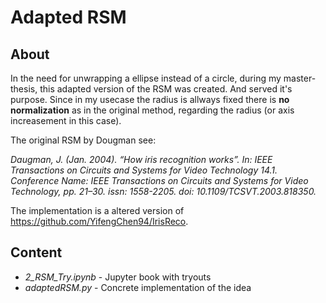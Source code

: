 # Adapted RSM

## About

In the need for unwrapping a ellipse instead of a circle, during my master-thesis,
this adapted version of the RSM was created. And served it's purpose. Since in my
usecase the radius is allways fixed there is **no normalization** as in the original
method, regarding the radius (or axis increasement in this case).

The original RSM by Dougman see:

*Daugman, J. (Jan. 2004). “How iris recognition works”. In: IEEE Transactions
on Circuits and Systems for Video Technology 14.1. Conference Name: IEEE
Transactions on Circuits and Systems for Video Technology, pp. 21–30. issn:
1558-2205. doi: 10.1109/TCSVT.2003.818350.*

The implementation is a altered version of https://github.com/YifengChen94/IrisReco.

## Content

* *2_RSM_Try.ipynb* - Jupyter book with tryouts
* *adaptedRSM.py* - Concrete implementation of the idea
